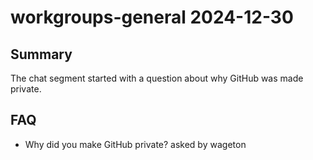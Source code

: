 # workgroups-general 2024-12-30

## Summary
The chat segment started with a question about why GitHub was made private.

## FAQ
- Why did you make GitHub private? asked by wageton
